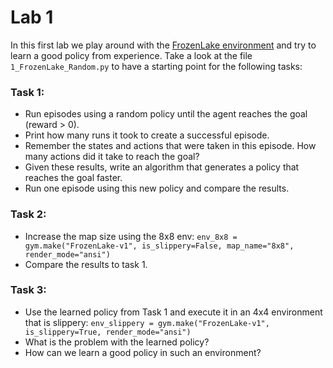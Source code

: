 # Lab 1

In this first lab we play around with the [FrozenLake environment](https://gymnasium.farama.org/environments/toy_text/frozen_lake/) and try to learn a good policy from experience.
Take a look at the file `1_FrozenLake_Random.py` to have a starting point for the following tasks:

### Task 1:
- Run episodes using a random policy until the agent reaches the goal (reward > 0).
- Print how many runs it took to create a successful episode.
- Remember the states and actions that were taken in this episode. How many actions did it take to reach the goal?
- Given these results, write an algorithm that generates a policy that reaches the goal faster.
- Run one episode using this new policy and compare the results.

### Task 2:
- Increase the map size using the 8x8 env:
 `env_8x8 = gym.make("FrozenLake-v1", is_slippery=False, map_name="8x8", render_mode="ansi")`
- Compare the results to task 1.

### Task 3:
- Use the learned policy from Task 1 and execute it in an 4x4 environment that is slippery:
`env_slippery = gym.make("FrozenLake-v1", is_slippery=True, render_mode="ansi")`
- What is the problem with the learned policy?
- How can we learn a good policy in such an environment?
